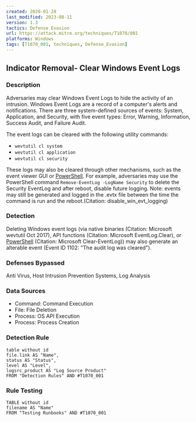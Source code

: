 ```yaml
---
created: 2020-01-28
last_modified: 2023-08-11
version: 1.3
tactics: Defense Evasion
url: https://attack.mitre.org/techniques/T1070/001
platforms: Windows
tags: [T1070_001, techniques, Defense_Evasion]
---
```


## Indicator Removal- Clear Windows Event Logs

### Description

Adversaries may clear Windows Event Logs to hide the activity of an intrusion. Windows Event Logs are a record of a computer's alerts and notifications. There are three system-defined sources of events: System, Application, and Security, with five event types: Error, Warning, Information, Success Audit, and Failure Audit.

The event logs can be cleared with the following utility commands:

* <code>wevtutil cl system</code>
* <code>wevtutil cl application</code>
* <code>wevtutil cl security</code>

These logs may also be cleared through other mechanisms, such as the event viewer GUI or [PowerShell](https://attack.mitre.org/techniques/T1059/001). For example, adversaries may use the PowerShell command <code>Remove-EventLog -LogName Security</code> to delete the Security EventLog and after reboot, disable future logging. Note: events may still be generated and logged in the .evtx file between the time the command is run and the reboot.(Citation: disable_win_evt_logging)

### Detection

Deleting Windows event logs (via native binaries (Citation: Microsoft wevtutil Oct 2017), API functions (Citation: Microsoft EventLog.Clear), or [PowerShell](https://attack.mitre.org/techniques/T1059/001) (Citation: Microsoft Clear-EventLog)) may also generate an alterable event (Event ID 1102: "The audit log was cleared").

### Defenses Bypassed

Anti Virus, Host Intrusion Prevention Systems, Log Analysis

### Data Sources

  - Command: Command Execution
  -  File: File Deletion
  -  Process: OS API Execution
  -  Process: Process Creation
### Detection Rule

```dataview
table without id
file.link AS "Name",
status AS "Status",
level AS "Level",
logsrc_product AS "Log Source Product"
FROM "Detection Rules" AND #T1070_001
```

### Rule Testing

```dataview
TABLE without id
filename AS "Name"
FROM "Testing Runbooks" AND #T1070_001
```
